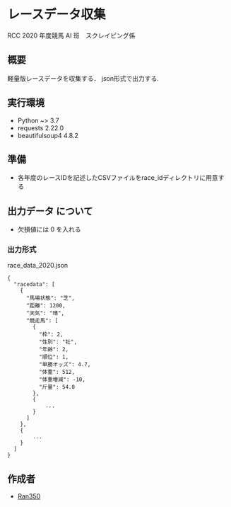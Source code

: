 # レースデータ収集


RCC 2020 年度競馬 AI 班　スクレイピング係

## 概要

軽量版レースデータを収集する．
json形式で出力する.

## 実行環境

- Python ~> 3.7
- requests 2.22.0
- beautifulsoup4 4.8.2

## 準備

- 各年度のレースIDを記述したCSVファイルをrace_idディレクトリに用意する

## 出力データ について

- 欠損値には 0 を入れる

### 出力形式
race_data_2020.json
```
{
  "racedata": [
    {
      "馬場状態": "芝",
      "距離": 1200,
      "天気": "晴",
      "競走馬": [
        {
          "枠": 2,
          "性別": "牡",
          "年齢": 2,
          "順位": 1,
          "単勝オッズ": 4.7,
          "体重": 512,
          "体重増減": -10,
          "斤量": 54.0
        },
        {
            ...
        }
      ]
    },
    {
        ...
    }
  ]
}
```


## 作成者

- [Ran350](https://github.com/Ran350)
